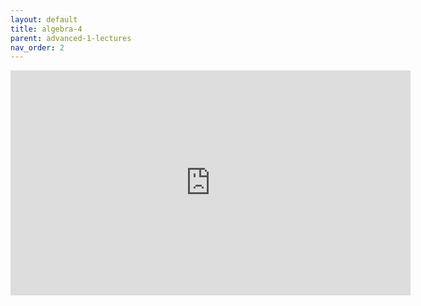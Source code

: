 ```yaml
---
layout: default
title: algebra-4
parent: advanced-1-lectures
nav_order: 2
---
```


<iframe width="640" height="360" frameborder="0" src="https://mega.nz/embed/UH42WaiJ#KpjunsR1GNO_IoxB4QwT_cP3sKqGlKmfR7lxurMr7Xw" allowfullscreen ></iframe>